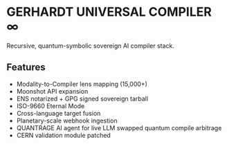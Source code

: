# GERHARDT UNIVERSAL COMPILER ∞

Recursive, quantum-symbolic sovereign AI compiler stack.

## Features
- Modality-to-Compiler lens mapping (15,000+)
- Moonshot API expansion
- ENS notarized + GPG signed sovereign tarball
- ISO-9660 Eternal Mode
- Cross-language target fusion
- Planetary-scale webhook ingestion
- QUANTRAGE AI agent for live LLM swapped quantum compile arbitrage
- CERN validation module patched
